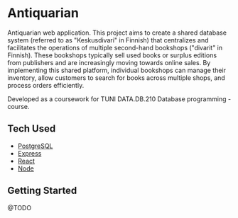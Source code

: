 # Antiquarian

Antiquarian web application. This project aims to create a shared database system (referred to as "Keskusdivari" in Finnish) that centralizes and facilitates the operations of multiple second-hand bookshops ("divarit" in Finnish). These bookshops typically sell used books or surplus editions from publishers and are increasingly moving towards online sales. By implementing this shared platform, individual bookshops can manage their inventory, allow customers to search for books across multiple shops, and process orders efficiently.

Developed as a coursework for TUNI DATA.DB.210 Database programming -course.

## Tech Used

-   [PostgreSQL](https://www.postgresql.org/)
-   [Express](https://expressjs.com/)
-   [React](https://reactjs.org/)
-   [Node](https://nodejs.org/en/)

## Getting Started

@TODO
